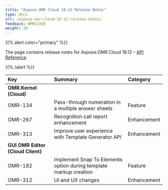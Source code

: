 ```yaml
---
title: "Aspose.OMR Cloud 18.12 Release Notes"
type: docs
url: /aspose-omr-cloud-18-12-release-notes/
feedback: OMRCLOUD
weight: 10
---
```


{{% alert color="primary" %}} 

The page contains release notes for Aspose.OMR Cloud 18.12 – [API Reference](https://apireference.aspose.cloud/omr/)

{{% /alert %}} 

|**Key**|**Summary**|**Category**|
| :- | :- | :- |
|**OMR.Kernel (Cloud)**|||
|OMR-134|Pass-through numeration in a multiple answer sheets|Feature|
|OMR-267|Recognition call report enhancement|Enhancement|
|OMR-313|Improve user experience with Template Generator API|Enhancement|
|**GUI OMR Editor (Cloud Client)**|||
|OMR-182|Implement Snap To Elements option during template markup creation|Feature|
|OMR-312|UI and UX changes|Enhancement|

